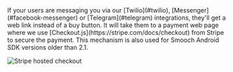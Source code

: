 <aside class="notice">
If your users are messaging you via our [Twilio](#twilio), [Messenger](#facebook-messenger) or [Telegram](#telegram) integrations, they'll get a web link instead of a buy button. It will take them to a payment web page where we use [Checkout.js](https://stripe.com/docs/checkout) from Stripe to secure the payment. This mechanism is also used for Smooch Android SDK versions older than 2.1.
</aside>

<span class="third-width-img">![Stripe hosted checkout](stripe_hosted_checkout.png)</span>
